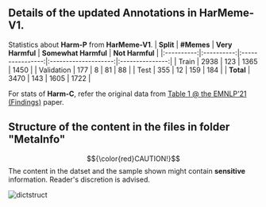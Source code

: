 ## Details of the updated Annotations in <strong>HarMeme-V1</strong>.
Statistics about <strong>Harm-P</strong> from <strong>HarMeme-V1</strong>.
|  **Split** | **#Memes** | **Very Harmful** | **Somewhat Harmful** | **Not Harmful** |
|:----------:|:----------:|:----------------:|:--------------------:|:---------------:|
|    Train   |    2938    |        123       |         1365         |       1450      |
| Validation |     177    |         8        |          81          |        88       |
|    Test    |     355    |        12        |          159         |       184       |
|  **Total** |    3470    |        143       |         1605         |       1722      |

For stats of <strong>Harm-C</strong>, refer the original data from <a href="https://aclanthology.org/2021.findings-emnlp.379.pdf">Table 1 @ the EMNLP'21 (Findings)</a> paper.


## Structure of the content in the files in folder "MetaInfo" 
$${\color{red}CAUTION!}$$ The content in the datset and the sample shown might contain <strong>sensitive</strong> information. Reader's discretion is advised.

![dictstruct](https://github.com/LCS2-IIITD/MOMENTA/assets/9869470/769c1dce-6e24-4211-a087-009902fd6af7)
